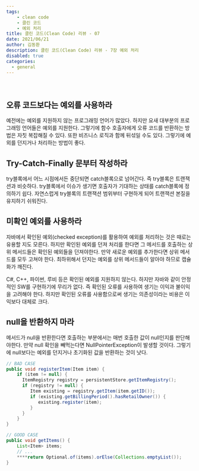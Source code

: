 ```yaml
---
tags: 
    - clean code
    - 클린 코드
    - 예외 처리
title: 클린 코드(Clean Code) 리뷰 - 07
date: 2021/06/21
author: 김동환
description: 클린 코드(Clean Code) 리뷰 - 7장 예외 처리
disabled: true
categories:
  - general
---
```


　
## 오류 코드보다는 예외를 사용하라

예전에는 예외를 지원하지 않는 프로그래밍 언어가 많았다. 하지만 요새 대부분의 프로그래밍 언어들은 예외를 지원한다. 그렇기에 함수 호출자에게 오류 코드를 반환하는 방법은 자칫 복잡해질 수 있다. 또한 비즈니스 로직과 함께 뒤섞일 수도 있다. 그렇기에 예외를 던지거나 처리하는 방법이 좋다.

## Try-Catch-Finally 문부터 작성하라

try블록에서 어느 시점에서든 중단되면 catch블록으로 넘어간다. 즉 try블록은 트랜잭션과 비슷하다. try블록에서 이슈가 생기면 호출자가 기대하는 상태를 catch블록에 정의하기 쉽다. 자연스럽게 try블록의 트랜잭션 범위부터 구현하게 되어 트랜잭션 본질을 유지하기 쉬워진다.

## 미확인 예외를 사용하라

자바에서 확인된 예외(checked exception)를 활용하여 예외를 처리하는 것은 때로는 유용할 지도 모른다. 하지만 확인된 예외를 던져 처리를 한다면 그 메서드를 호출하는 상위 메서드들은 확인된 예외들을 던져야한다. 만약 새로운 예외를 추가한다면 상위 메서드를 모두 고쳐야 한다. 최하위해서 던지는 예외를 상위 메서드들이 알아야 하므로 캡슐화가 깨진다.

C#, C++, 파이썬, 루비 등은 확인된 예외를 지원하지 않는다. 하지만 자바와 같이 안정적인 SW를 구현하기에 무리가 없다. 즉 확인된 오류를 사용하여 생기는 이익과 불이익을 고려해야 한다. 하지만 확인된 오류를 사용함으로써 생기는 의존성이라는 비용은 이익보다 대체로 크다.

## null을 반환하지 마라

메서드가 null을 반환한다면 호출하는 부분에서는 매번 호출한 값이 null인지를 판단해야한다. 만약 null 확인을 빼먹는다면 NullPointerException이 발생할 것이다. 그렇기에 null보다는 예외를 던지거나 초기화된 값을 반환하는 것이 낫다.

```java
// BAD CASE
public void registerItem(Item item) {
	if (item != null) {
      ItemRegistry registry = persistentStore.getItemRegistry();
      if (registry != null) {
         Item existing = registry.getItem(item.getID());
         if (existing.getBillingPeriod().hasRetailOwner()) {
            existing.register(item);
         }
      }
	}
}

// GOOD CASE
public void getItems() {
	List<Item> items;
	// ... 
	****return Optional.of(items).orElse(Collections.emptyList());
}
```